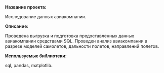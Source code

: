 **Название проекта:**

Исследование данных авиакомпании.

**Описание:**

Проведена выгрузка и подготовка предоставленных данных авиакомпании средствами SQL.
Проведен анализ авиакомпании в разрезе моделей самолетов, дальности полетов, направлений полетов. 

**Используемые библиотеки:**

sql, pandas, matplotlib.  
